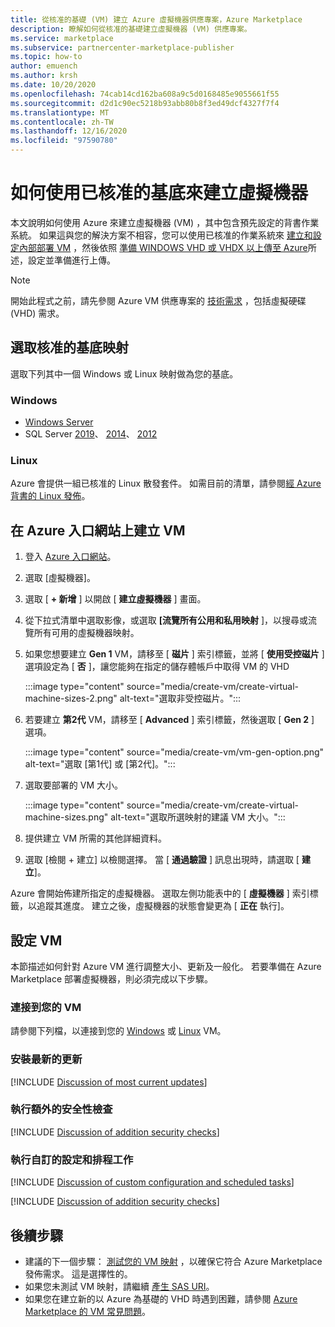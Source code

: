 ```yaml
---
title: 從核准的基礎 (VM) 建立 Azure 虛擬機器供應專案，Azure Marketplace
description: 瞭解如何從核准的基礎建立虛擬機器 (VM) 供應專案。
ms.service: marketplace
ms.subservice: partnercenter-marketplace-publisher
ms.topic: how-to
author: emuench
ms.author: krsh
ms.date: 10/20/2020
ms.openlocfilehash: 74cab14cd162ba608a9c5d0168485e9055661f55
ms.sourcegitcommit: d2d1c90ec5218b93abb80b8f3ed49dcf4327f7f4
ms.translationtype: MT
ms.contentlocale: zh-TW
ms.lasthandoff: 12/16/2020
ms.locfileid: "97590780"
---
```

# <a name="how-to-create-a-virtual-machine-using-an-approved-base"></a>如何使用已核准的基底來建立虛擬機器

本文說明如何使用 Azure 來建立虛擬機器 (VM) ，其中包含預先設定的背書作業系統。 如果這與您的解決方案不相容，您可以使用已核准的作業系統來 [建立和設定內部部署 VM](azure-vm-create-using-own-image.md) ，然後依照 [準備 WINDOWS VHD 或 VHDX 以上傳至 Azure](../virtual-machines/windows/prepare-for-upload-vhd-image.md)所述，設定並準備進行上傳。

> [!NOTE]
> 開始此程式之前，請先參閱 Azure VM 供應專案的 [技術需求](marketplace-virtual-machines.md#technical-requirements) ，包括虛擬硬碟 (VHD) 需求。

## <a name="select-an-approved-base-image"></a>選取核准的基底映射

選取下列其中一個 Windows 或 Linux 映射做為您的基底。

### <a name="windows"></a>Windows

- [Windows Server](https://azuremarketplace.microsoft.com/en-us/marketplace/apps/microsoftwindowsserver.windowsserver?tab=Overview)
- SQL Server [2019](https://azuremarketplace.microsoft.com/marketplace/apps/microsoftsqlserver.sql2019-ws2019?tab=Overview)、 [2014](https://azuremarketplace.microsoft.com/marketplace/apps/microsoftsqlserver.sql2014sp3-ws2012r2?tab=Overview)、 [2012](https://azuremarketplace.microsoft.com/marketplace/apps/microsoftsqlserver.sql2012sp4-ws2012r2?tab=Overview)

### <a name="linux"></a>Linux

Azure 會提供一組已核准的 Linux 散發套件。 如需目前的清單，請參閱[經 Azure 背書的 Linux 發佈](../virtual-machines/linux/endorsed-distros.md)。

## <a name="create-vm-on-the-azure-portal"></a>在 Azure 入口網站上建立 VM

1. 登入 [Azure 入口網站](https://ms.portal.azure.com/)。
2. 選取 [虛擬機器]。
3. 選取 [ **+ 新增** ] 以開啟 [ **建立虛擬機器** ] 畫面。
4. 從下拉式清單中選取影像，或選取 **[流覽所有公用和私用映射** ]，以搜尋或流覽所有可用的虛擬機器映射。
5. 如果您想要建立 **Gen 1** VM，請移至 [ **磁片** ] 索引標籤，並將 [ **使用受控磁片** ] 選項設定為 [ **否** ]，讓您能夠在指定的儲存體帳戶中取得 VM 的 VHD

   :::image type="content" source="media/create-vm/create-virtual-machine-sizes-2.png" alt-text="選取非受控磁片。":::
   
6. 若要建立 **第2代** VM，請移至 [ **Advanced** ] 索引標籤，然後選取 [ **Gen 2** ] 選項。

    :::image type="content" source="media/create-vm/vm-gen-option.png" alt-text="選取 [第1代] 或 [第2代]。":::

7. 選取要部署的 VM 大小。

    :::image type="content" source="media/create-vm/create-virtual-machine-sizes.png" alt-text="選取所選映射的建議 VM 大小。":::

7. 提供建立 VM 所需的其他詳細資料。
8. 選取 [檢閱 + 建立] 以檢閱選擇。 當 [ **通過驗證** ] 訊息出現時，請選取 [  **建立**]。

Azure 會開始佈建所指定的虛擬機器。 選取左側功能表中的 [ **虛擬機器** ] 索引標籤，以追蹤其進度。 建立之後，虛擬機器的狀態會變更為 [ **正在** 執行]。


## <a name="configure-the-vm"></a>設定 VM

本節描述如何針對 Azure VM 進行調整大小、更新及一般化。 若要準備在 Azure Marketplace 部署虛擬機器，則必須完成以下步驟。

### <a name="connect-to-your-vm"></a>連接到您的 VM

請參閱下列檔，以連接到您的 [Windows](../virtual-machines/windows/connect-logon.md) 或 [Linux](../virtual-machines/linux/ssh-from-windows.md#connect-to-your-vm) VM。

### <a name="install-the-most-current-updates"></a>安裝最新的更新

[!INCLUDE [Discussion of most current updates](includes/most-current-updates.md)]

### <a name="perform-additional-security-checks"></a>執行額外的安全性檢查

[!INCLUDE [Discussion of addition security checks](includes/additional-security-checks.md)]

### <a name="perform-custom-configuration-and-scheduled-tasks"></a>執行自訂的設定和排程工作

[!INCLUDE [Discussion of custom configuration and scheduled tasks](includes/custom-config.md)]

[!INCLUDE [Discussion of addition security checks](includes/size-connect-generalize.md)]

## <a name="next-steps"></a>後續步驟

- 建議的下一個步驟： [測試您的 VM 映射](azure-vm-image-test.md) ，以確保它符合 Azure Marketplace 發佈需求。 這是選擇性的。
- 如果您未測試 VM 映射，請繼續 [產生 SAS URI](azure-vm-get-sas-uri.md)。
- 如果您在建立新的以 Azure 為基礎的 VHD 時遇到困難，請參閱 [Azure Marketplace 的 VM 常見問題](azure-vm-create-faq.md)。